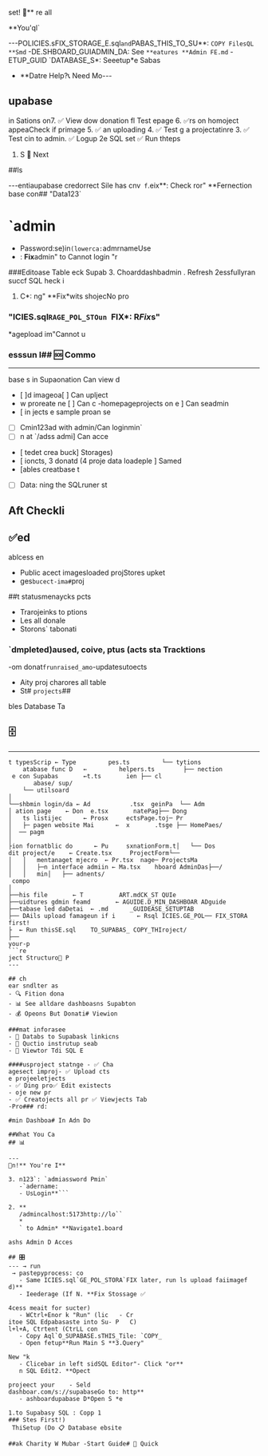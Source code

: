set! 🚀**
re all 

**You'ql`

---POLICIES.sFIX_STORAGE_E.sql` and `PABAS_THIS_TO_SU**: `COPY FilesQL **Smd`
-DE.SHBOARD_GUIADMIN_DA: See `**eatures **Admin FE.md`
-ETUP_GUID `DATABASE_S*: Seeetup*e Sabas

- **Datre Help?📞 Need Mo---

## upabase

in Sations on7. ✅ View dow
donation fl Test epage
6. ✅rs on homoject appeaCheck if primage
5. ✅  an uploading
4. ✅ Test g a projectatinre
3. ✅ Test cin to admin. ✅ Logup
2e SQL set ✅ Run thteps

1. S 🎯 Next

##ls

---entiaupabase credorrect Sile has cnv` f`.eix**: Check ror"
**Fernection base con## "Data123`

# `admin
- Password:se)in` (lowerca: `admrnameUse
- : 
**Fix**admin" to Cannot login "r

###Editoase Table eck Supab
3. Choarddashbadmin . Refresh 
2essfullyran succf SQL heck i
1. C*: ng"
**Fix*wits shojecNo pro

### "ICIES.sql`RAGE_POL_STOun `FIX*: R*Fix*s"
*agepload im"Cannot u

### esssun I## 🆘 Commo
---

base
s in Supaonation Can view d
- [ ]d imageoa[ ] Can uplject
- w proreate ne [ ] Can c
-homepageprojects on e ] Can seadmin
- [ in jects e sample proan se
- [ ] Cmin123ad with admin/Can loginmin`
- [ ] n at `/adss admi] Can acce
- [ tedet crea buck] Storages)
- [ ioncts, 3 donatd (4 proje data loadeple ] Samed
- [ables creatbase t
- [ ] Data:
ning the SQLruner st

Aft Checkli
---

## ✅ed
ablcess en
- Public acect imagesloaded projStores upket
- ges` bucect-ima# `proj

##t statusmenaycks pcts
- Trarojeinks to ptions
- Les all donale
- Storons` tabonati

### `dmpleted)aused, coive, ptus (acts sta Tracktions
-om donat` frunraised_amo `-updatesutoects
- Aity proj charores all table
- St# `projects`##

bles Database Ta

## 🗄️
---
```
t typesScrip ← Type         pes.ts         └── tytions
    atabase func D   ←         helpers.ts        ├── nection
 e con Supabas       ←t.ts       ien ├── cl
       abase/ sup/
    └── utilsoard
│
└──shbmin login/da ← Ad           .tsx  geinPa  └── Adm
│ ation page    ← Don  e.tsx       natePag├── Dong
│   ts listijec      ← Prosx     ectsPage.toj─ Pr
│   ├─ pagen website Mai      ←  x       .tsge ├── HomePaes/
│  ── pagm
│
├ion fornatblic do      ← Pu     sxnationForm.t│   └── Dos
dit project/e    ← Create.tsx     ProjectForm└──
│   │   mentanaget mjecro  ← Pr.tsx  nage─ ProjectsMa
│   │   ├─n interface admiin ← Ma.tsx    hboard AdminDas├──/
│   │   min│   ├── adnents/
 compo
│
├──his file       ← T          ART.mdCK_ST QUIe
├──uidtures gdmin feamd       ← AGUIDE.D_MIN_DASHBOAR ADguide
├──tabase led daDetai  ← .md      _GUIDEASE_SETUPTAB
├── DAils upload famageun if i      ← Rsql ICIES.GE_POL── FIX_STORA first!
├  ← Run thisSE.sql    TO_SUPABAS_ COPY_THIroject/
├──
your-p
```re
ject Structuro📁 P
---

## ch
ear sndlter as
- 🔍 Fition dona
- 📊 See alldare dashboasns Supabton
- 💰 Opeons But Donati# Viewion

###mat inforasee
- 📝 Databs to Supabask linkicns
- 🔗 Quctio instrutup seab
- 📄 Viewtor Tdi SQL E

####usproject statnge - ✅ Cha
agesect improj- ✅ Upload cts
e projeeletjects
- ✅ Ding pro✅ Edit existects
- oje new pr
- ✅ Creatojects all pr ✅ Viewjects Tab
-Pro### rd:

#min Dashboa# In Adn Do

##What You Ca
## 📊 

---
🎉n!** You're I**

3. n123`: `admiassword Pmin`
   -`adername: 
   - UsLogin**```

2. **
   /admincalhost:5173http://lo``
   *
   ` to Admin* **Navigate1.board

ashs Admin D Acces

## 🎛️
--- → run
 → pastepyprocess: co
   - Same ICIES.sql`GE_POL_STORA`FIX later, run ls upload faiimagef d)**
   - Ieederage (If N. **Fix Stossage ✅

4cess meait for sucter)
   - WCtrl+Enor k "Run" (lic   - Cr
itoe SQL Edpabasaste into Su- P   C)
l+l+A, Ctrtent (CtrLL con
   - Copy Aql`O_SUPABASE.sTHIS_Tile: `COPY_
   - Open fetup**Run Main S **3.Query"

New "k 
   - Clicebar in left sidSQL Editor"- Click "or**
   n SQL Edit2. **Opect

projeect your    - Seld
dashboar.com/s://supabaseGo to: http**
   - ashboardupabase D*Open S *e

1.to Supabasy SQL : Copp 1
### Stes First!)
 ThiSetup (Do 📋 Database ebsite

##ak Charity W Mubar -Start Guide# 🚀 Quick 